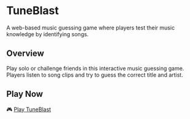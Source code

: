 # TuneBlast

A web-based music guessing game where players test their music knowledge by identifying songs.

## Overview

Play solo or challenge friends in this interactive music guessing game. Players listen to song clips and try to guess the correct title and artist.

## Play Now

🎮 [Play TuneBlast](https://tuneblast.live)
